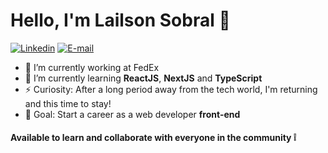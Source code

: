 # Hello, I'm Lailson Sobral 👋

[![Linkedin](https://img.shields.io/badge/-LinkedIn-0A66C2?style=flat&labelColor=0A66C2&logo=Linkedin&Color=white)](https://www.linkedin.com/in/lailsonsobral/)
[![E-mail](https://img.shields.io/badge/-lailsonlm@hotmail.com-F04524?style=flat&labelColor=F04524&label=📧&Color=white)](mailto:lailsonlm@hotmail.com)

- 👔 I’m currently working at FedEx
- 🌱 I’m currently learning **ReactJS**, **NextJS** and **TypeScript**
- ⚡ Curiosity: After a long period away from the tech world, I'm returning and this time to stay!
- 🚀 Goal: Start a career as a web developer **front-end**


#### Available to learn and collaborate with everyone in the community :grey_exclamation:
